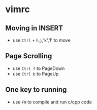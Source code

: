 # vimrc
## Moving in INSERT
- use `Ctrl` + `h`,`j`,'k','l' to move
## Page Scrolling
- use `Ctrl f` to PageDown
- use `Ctrl b` to PageUp
## One key to running
- use `F9` to compile and run c/cpp code
